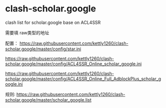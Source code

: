 # clash-scholar.google
clash list for scholar.google base on ACL4SSR


需要填 raw类型的地址

配置：
https://raw.githubusercontent.com/kettly1260/clash-scholar.google/master/config/star.ini

https://raw.githubusercontent.com/kettly1260/clash-scholar.google/master/config/ACL4SSR_Online_scholar_google.ini


https://raw.githubusercontent.com/kettly1260/clash-scholar.google/master/config/ACL4SSR_Online_Full_AdblockPlus_scholar_google.ini


规则:
https://raw.githubusercontent.com/kettly1260/clash-scholar.google/master/scholar_google.list
